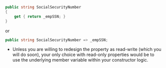 ```csharp
public string SocialSecurityNumber  
{  
	get { return _empSSN; }  
}
```

or 

```csharp
public string SocialSecurityNumber => _empSSN;
```
- Unless you are willing to redesign the property as read-write (which you will do soon), your only choice with read-only properties would be to use the underlying member variable within your constructor logic.